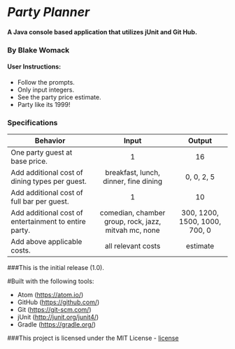 # _Party Planner_

#### A Java console based application that utilizes jUnit and Git Hub.

### By Blake Womack

#### User Instructions:

* Follow the prompts.
* Only input integers.
* See the party price estimate.
* Party like its 1999!

### Specifications

| Behavior |   Input   |   Output   |
|----------|:---------:|:----------:|
| One party guest at base price. | 1 | 16 |
| Add additional cost of dining types per guest. | breakfast, lunch, dinner, fine dining | 0, 0, 2, 5 |
| Add additional cost of full bar per guest. | 1 | 10 |
| Add additional cost of entertainment to entire party. | comedian, chamber group, rock, jazz, mitvah mc, none| 300, 1200, 1500, 1000, 700, 0 |
| Add above applicable costs. | all relevant costs | estimate |

###This is the initial release (1.0).

#Built with the following tools:

* Atom (https://atom.io/)
* GitHub (https://github.com/)
* Git (https://git-scm.com/)
* jUnit (http://junit.org/junit4/)
* Gradle (https://gradle.org/)

###This project is licensed under the MIT License - [license]

[license]: https://opensource.org/licenses/MIT

